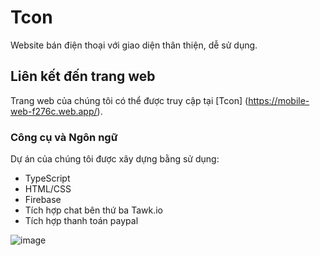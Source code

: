 

# Tcon

Website bán điện thoại với giao diện thân thiện, dễ sử dụng.


## Liên kết đến trang web

Trang web của chúng tôi có thể được truy cập tại [Tcon] (https://mobile-web-f276c.web.app/).



### Công cụ và Ngôn ngữ

Dự án của chúng tôi được xây dựng bằng sử dụng:

- TypeScript
- HTML/CSS
- Firebase
- Tích hợp chat bên thứ ba Tawk.io
- Tích hợp thanh toán paypal
  




![image](https://github.com/Dtrong101/Tcon-shop/assets/117769024/bc914a6e-5801-4432-906a-17b7a95497ab)
